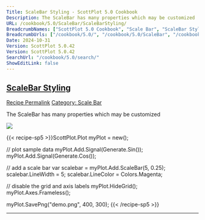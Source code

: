 ```yaml
---
Title: ScaleBar Styling - ScottPlot 5.0 Cookbook
Description: The ScaleBar has many properties which may be customized 
URL: /cookbook/5.0/ScaleBar/ScaleBarStyling/
BreadcrumbNames: ["ScottPlot 5.0 Cookbook", "Scale Bar", "ScaleBar Styling"]
BreadcrumbUrls: ["/cookbook/5.0/", "/cookbook/5.0/ScaleBar", "/cookbook/5.0/ScaleBar/ScaleBarStyling"]
Date: 2024-10-31
Version: ScottPlot 5.0.42
Version: ScottPlot 5.0.42
SearchUrl: "/cookbook/5.0/search/"
ShowEditLink: false
---
```



<h2 style='border-bottom: 0;'><a href='/cookbook/5.0/ScaleBar/ScaleBarStyling'>ScaleBar Styling</a></h2>

<div class="d-flex mb-2">
<a class="btn btn-sm btn-primary me-1" href="/cookbook/5.0/ScaleBar/ScaleBarStyling">Recipe Permalink</a>
<a class="btn btn-sm btn-success me-1" href="/cookbook/5.0/ScaleBar">Category: Scale Bar</a>
</div>

The ScaleBar has many properties which may be customized 

[![](/cookbook/5.0/images/ScaleBarStyling.png?241031194635)](/cookbook/5.0/images/ScaleBarStyling.png?241031194635)

{{< recipe-sp5 >}}ScottPlot.Plot myPlot = new();

// plot sample data
myPlot.Add.Signal(Generate.Sin());
myPlot.Add.Signal(Generate.Cos());

// add a scale bar
var scalebar = myPlot.Add.ScaleBar(5, 0.25);
scalebar.LineWidth = 5;
scalebar.LineColor = Colors.Magenta;

// disable the grid and axis labels
myPlot.HideGrid();
myPlot.Axes.Frameless();

myPlot.SavePng("demo.png", 400, 300);
{{< /recipe-sp5 >}}

<hr class='my-5 invisible'>


